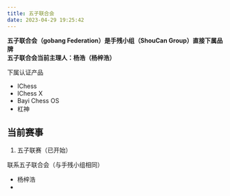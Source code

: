 ```yaml
---
title: 五子联合会
date: 2023-04-29 19:25:42
---
```

**五子联合会（gobang Federation）是手残小组（ShouCan Group）直接下属品牌**  
**五子联合会当前主理人：杨浩（杨梓浩）**

下属认证产品
- IChess
- IChess X
- Bayi Chess OS
- 杠神
  
## 当前赛事
1. 五子联赛（已开始）

联系五子联合会（与手残小组相同）
- 杨梓浩
- 